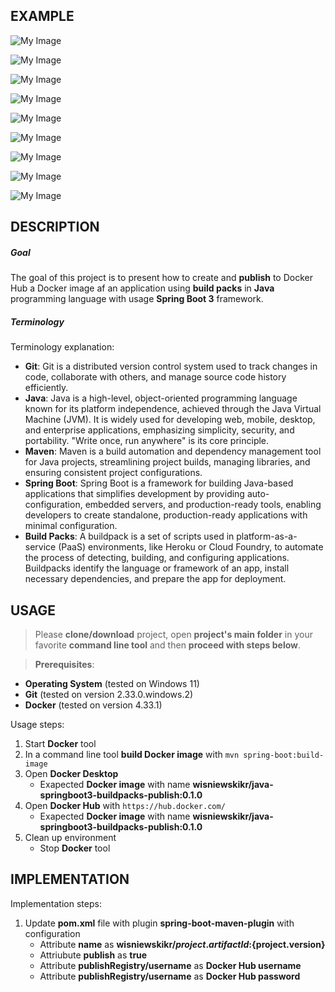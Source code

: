 EXAMPLE
-------

![My Image](readme-images/image-01.png)

![My Image](readme-images/image-02.png)

![My Image](readme-images/image-03.png)

![My Image](readme-images/image-04.png)

![My Image](readme-images/image-05.png)

![My Image](readme-images/image-06.png)

![My Image](readme-images/image-07.png)

![My Image](readme-images/image-08.png)

![My Image](readme-images/image-09.png)


DESCRIPTION
-----------

##### Goal
The goal of this project is to present how to create and **publish** to Docker Hub a Docker image af an application using **build packs** in **Java** programming language with usage **Spring Boot 3** framework.

##### Terminology
Terminology explanation:
* **Git**: Git is a distributed version control system used to track changes in code, collaborate with others, and manage source code history efficiently.
* **Java**: Java is a high-level, object-oriented programming language known for its platform independence, achieved through the Java Virtual Machine (JVM). It is widely used for developing web, mobile, desktop, and enterprise applications, emphasizing simplicity, security, and portability. "Write once, run anywhere" is its core principle.
* **Maven**: Maven is a build automation and dependency management tool for Java projects, streamlining project builds, managing libraries, and ensuring consistent project configurations.
* **Spring Boot**: Spring Boot is a framework for building Java-based applications that simplifies development by providing auto-configuration, embedded servers, and production-ready tools, enabling developers to create standalone, production-ready applications with minimal configuration.
* **Build Packs**: A buildpack is a set of scripts used in platform-as-a-service (PaaS) environments, like Heroku or Cloud Foundry, to automate the process of detecting, building, and configuring applications. Buildpacks identify the language or framework of an app, install necessary dependencies, and prepare the app for deployment.


USAGE
-----

> Please **clone/download** project, open **project's main folder** in your favorite **command line tool** and then **proceed with steps below**.

> **Prerequisites**:  
* **Operating System** (tested on Windows 11)
* **Git** (tested on version 2.33.0.windows.2)
* **Docker** (tested on version 4.33.1)  

Usage steps:
1. Start **Docker** tool
1. In a command line tool **build Docker image** with `mvn spring-boot:build-image`
1. Open **Docker Desktop**
   * Exapected **Docker image** with name **wisniewskikr/java-springboot3-buildpacks-publish:0.1.0**
1. Open **Docker Hub** with `https://hub.docker.com/`
   * Exapected **Docker image** with name **wisniewskikr/java-springboot3-buildpacks-publish:0.1.0**
1. Clean up environment 
     * Stop **Docker** tool


IMPLEMENTATION
--------------

Implementation steps:
1. Update **pom.xml** file with plugin **spring-boot-maven-plugin** with configuration
   * Attribute **name** as **wisniewskikr/${project.artifactId}:${project.version}**
   * Attriubute **publish** as **true**
   * Attribute **publishRegistry/username** as **Docker Hub username**
   * Attribute **publishRegistry/username** as **Docker Hub password** 